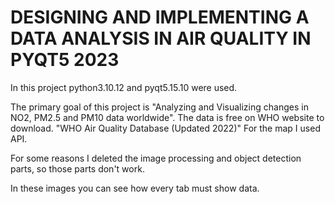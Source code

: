 # DESIGNING AND IMPLEMENTING A DATA ANALYSIS IN AIR QUALITY IN PYQT5 2023
In this project python3.10.12 and pyqt5.15.10 were used.

The primary goal of this project is "Analyzing and Visualizing changes in NO2, PM2.5 and PM10 data worldwide​".
The data is free on WHO website to download. "WHO Air Quality Database (Updated 2022)​"
For the map I used API.

For some reasons I deleted the image processing and object detection parts, so those parts don't work.

In these images you can see how every tab must show data.
